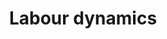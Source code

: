 ---
title: 'Labour dynamics'
description: 'Studies of fine grained mobility patterns of workers'
explanation: 'I have been developing this research area since my PhD studies. Back then, I proposed the analysis of labour mobility through what I called Labour Flow Networks (LFNs). LFNs have become a common tool to study movements between jobs, firms, industries, occupations, and regions. While most people working in this domain use LFNs as a fixed structure of the labour market (including my earlier studies), I am currently working on models that emerge these complex structures endogenously from economic principles. These models are extremely useful to study longitudinal dynamics that are impossible to observe in surveys, which is why the UK government has adopted them. Here you can see the organic progression and development of my LFN ideas, all the way to my most recent work with [Kathyrn Fair](https://www.turing.ac.uk/people/researchers/kathyrn-r-fair) on endogenous LFN models.'
cover: '/images/research_labour.webp'
research:
- labour-complexity
- labour-lfns
- labour-matching
- labour-unemployment
- labour-epj
- labour-multiplex
- labour-jebo
- labour-endogenous

---